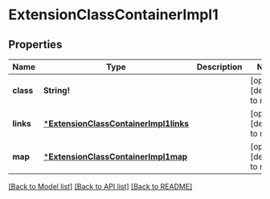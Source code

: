 # ExtensionClassContainerImpl1

## Properties
Name | Type | Description | Notes
------------ | ------------- | ------------- | -------------
**class** | **String!** |  | [optional] [default to null]
**links** | [***ExtensionClassContainerImpl1links**](ExtensionClassContainerImpl1links.md) |  | [optional] [default to null]
**map** | [***ExtensionClassContainerImpl1map**](ExtensionClassContainerImpl1map.md) |  | [optional] [default to null]

[[Back to Model list]](../README.md#documentation-for-models) [[Back to API list]](../README.md#documentation-for-api-endpoints) [[Back to README]](../README.md)


